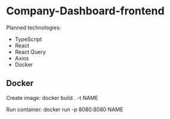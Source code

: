 # Company-Dashboard-frontend

Planned technologies:
- TypeScript
- React
- React Query
- Axios
- Docker

## Docker

Create image:
docker build . -t NAME

Run container:
docker run -p 8080:8080 NAME
